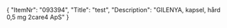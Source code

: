 {
  "ItemNr": "093394",
  "Title": "test",
  "Description": "GILENYA, kapsel, hård 0,5 mg 2care4 ApS"
}